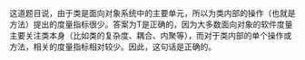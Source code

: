 这道题目说，由于类是面向对象系统中的主要单元，所以为类内部的操作（也就是方法）提出的度量指标很少。答案为T是正确的，因为大多数面向对象的软件度量主要关注类本身（比如类的复杂度、耦合、内聚等），而对于类内部的单个操作或方法，相关的度量指标相对较少。因此，这句话是正确的。